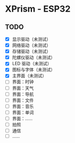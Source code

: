 # XPrism - ESP32

## TODO

- [x] 显示驱动（未测试）
- [x] 网络驱动（未测试）
- [x] 存储驱动（未测试）
- [x] 陀螺仪驱动（未测试）
- [x] LED 驱动（未测试）
- [x] 图标与字体（未测试）
- [x] 主界面（未测试）
- [ ] 界面：时钟
- [ ] 界面：天气
- [ ] 界面：导航
- [ ] 界面：文件
- [ ] 界面：音乐
- [ ] 界面：单词
- [ ] 界面：……
- [ ] 拍照
- [ ] 通信
- [ ] ……